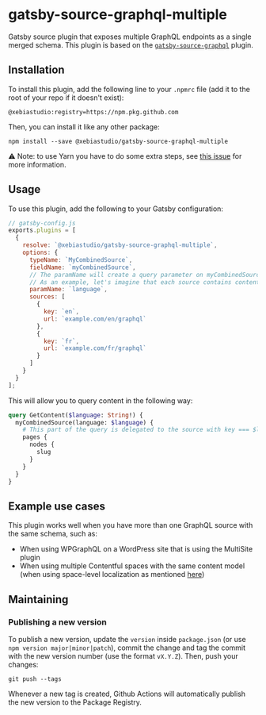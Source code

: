 # gatsby-source-graphql-multiple

Gatsby source plugin that exposes multiple GraphQL endpoints as a single merged schema. This plugin is based on the [`gatsby-source-graphql`](https://github.com/sanderploegsma/gatsby/tree/master/packages/gatsby-source-graphql) plugin.

## Installation

To install this plugin, add the following line to your `.npmrc` file (add it to the root of your repo if it doesn't exist):

    @xebiastudio:registry=https://npm.pkg.github.com

Then, you can install it like any other package:

    npm install --save @xebiastudio/gatsby-source-graphql-multiple
    
:warning: Note: to use Yarn you have to do some extra steps, see [this issue](https://github.com/yarnpkg/yarn/issues/7552) for more information.

## Usage

To use this plugin, add the following to your Gatsby configuration:

```javascript
// gatsby-config.js
exports.plugins = [
  {
    resolve: `@xebiastudio/gatsby-source-graphql-multiple`,
    options: {
      typeName: `MyCombinedSource`,
      fieldName: `myCombinedSource`,
      // The paramName will create a query parameter on myCombinedSource that determines which source to use
      // As an example, let's imagine that each source contains content in a specific language
      paramName: `language`,
      sources: [
        {
          key: `en`,
          url: `example.com/en/graphql`
        },
        {
          key: `fr`,
          url: `example.com/fr/graphql`
        }
      ]
    }
  }
];
```

This will allow you to query content in the following way:

```graphql
query GetContent($language: String!) {
  myCombinedSource(language: $language) {
    # This part of the query is delegated to the source with key === $language
    pages {
      nodes {
        slug
      }
    }
  }
}
```

## Example use cases

This plugin works well when you have more than one GraphQL source with the same schema, such as:

- When using WPGraphQL on a WordPress site that is using the MultiSite plugin
- When using multiple Contentful spaces with the same content model (when using space-level localization as mentioned [here](https://www.contentful.com/developers/docs/concepts/locales/))

## Maintaining

### Publishing a new version
To publish a new version, update the `version` inside `package.json` (or use `npm version major|minor|patch`), commit the change and tag the commit with the new version number (use the format `vX.Y.Z`). Then, push your changes:

    git push --tags

Whenever a new tag is created, Github Actions will automatically publish the new version to the Package Registry.
